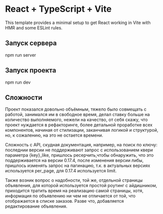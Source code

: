# React + TypeScript + Vite

This template provides a minimal setup to get React working in Vite with HMR and some ESLint rules.


## Запуск сервера

npm run server

## Запуск проекта

npm run dev

## Сложности

Проект показался довольно объёмным, тяжело было совмещать с работой, занимался им в свободное время, делал ставку больше на количество выполняемого, нежели на качество, от себя скажу, что проект нуждается в рефакторинге, более детальной проработке всех компонентов, начиная от стилизации, заканчивая логикой и структурой, но, к сожалению, на это не остается времени.

Сложность с API, скудная документация, например, на поиск по ключу: последнии версии не поддерживают запрос с использованием квери параметра {key}_like, пришлось ресерчить,чтобы обнаружить, что это поддерживается на версии 0.17.4, после изменения версии либы, пришлось изменять запрос на пагинацию, т.к. в актуальных версиях используется per_page, для 0.17.4 используется limit.

Также возник вопрос о надобности, той же, отдельной страницы объявления, для которой используется простой роутинг с айдишником, приходится тратить время на реализацию самой страницы, хотя, информация по объявлению ни чем не отличается от той, что отображается в списке заказов. Разве что, добавляется редактирование объявления.
 

